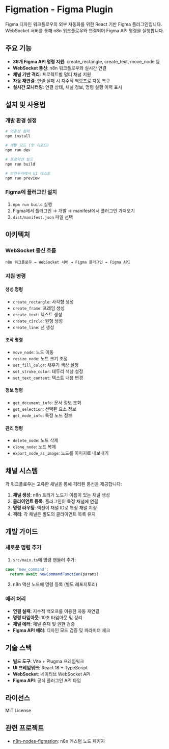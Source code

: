 # Figmation - Figma Plugin

Figma 디자인 워크플로우의 외부 자동화를 위한 React 기반 Figma 플러그인입니다. WebSocket 서버를 통해 n8n 워크플로우와 연결되어 Figma API 명령을 실행합니다.

## 주요 기능

- **36개 Figma API 명령 지원**: create_rectangle, create_text, move_node 등
- **WebSocket 통신**: n8n 워크플로우와 실시간 연결
- **채널 기반 격리**: 프로젝트별 멀티 채널 지원
- **자동 재연결**: 연결 실패 시 지수적 백오프로 자동 복구
- **실시간 모니터링**: 연결 상태, 채널 정보, 명령 실행 이력 표시

## 설치 및 사용법

### 개발 환경 설정

```bash
# 의존성 설치
npm install

# 개발 모드 (핫 리로드)
npm run dev

# 프로덕션 빌드
npm run build

# 브라우저에서 UI 테스트
npm run preview
```

### Figma에 플러그인 설치

1. `npm run build` 실행
2. Figma에서 플러그인 → 개발 → manifest에서 플러그인 가져오기
3. `dist/manifest.json` 파일 선택

## 아키텍처

### WebSocket 통신 흐름

```
n8n 워크플로우 → WebSocket 서버 → Figma 플러그인 → Figma API
```

### 지원 명령

#### 생성 명령
- `create_rectangle`: 사각형 생성
- `create_frame`: 프레임 생성
- `create_text`: 텍스트 생성
- `create_circle`: 원형 생성
- `create_line`: 선 생성

#### 조작 명령
- `move_node`: 노드 이동
- `resize_node`: 노드 크기 조정
- `set_fill_color`: 채우기 색상 설정
- `set_stroke_color`: 테두리 색상 설정
- `set_text_content`: 텍스트 내용 변경

#### 정보 명령
- `get_document_info`: 문서 정보 조회
- `get_selection`: 선택된 요소 정보
- `get_node_info`: 특정 노드 정보

#### 관리 명령
- `delete_node`: 노드 삭제
- `clone_node`: 노드 복제
- `export_node_as_image`: 노드를 이미지로 내보내기

## 채널 시스템

각 워크플로우는 고유한 채널을 통해 격리된 통신을 제공합니다:

1. **채널 생성**: n8n 트리거 노드가 이름이 있는 채널 생성
2. **클라이언트 등록**: 플러그인이 특정 채널에 연결
3. **명령 라우팅**: 액션이 채널 ID로 특정 채널 지정
4. **격리**: 각 채널은 별도의 클라이언트 목록 유지

## 개발 가이드

### 새로운 명령 추가

1. `src/main.ts`에 명령 핸들러 추가:
```typescript
case 'new_command':
  return await newCommandFunction(params)
```

2. n8n 액션 노드에 명령 등록 (별도 레포지토리)

### 에러 처리

- **연결 실패**: 지수적 백오프를 이용한 자동 재연결
- **명령 타임아웃**: 10초 타임아웃 및 정리
- **채널 에러**: 채널 존재 및 권한 검증
- **Figma API 에러**: 디자인 모드 검증 및 파라미터 체크

## 기술 스택

- **빌드 도구**: Vite + Plugma 프레임워크
- **UI 프레임워크**: React 18 + TypeScript
- **WebSocket**: 네이티브 WebSocket API
- **Figma API**: 공식 플러그인 API 타입

## 라이선스

MIT License

## 관련 프로젝트

- [n8n-nodes-figmation](https://github.com/dandacompany/n8n-nodes-figmation): n8n 커스텀 노드 패키지
